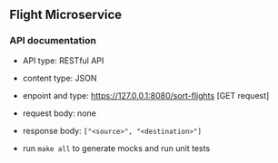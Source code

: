 ## Flight Microservice

### API documentation
* API type: RESTful API
* content type: JSON
* enpoint and type: https://127.0.0.1:8080/sort-flights [GET request]
* request body: none
* response body: `["<source>", "<destination>"] `



* run `make all` to generate mocks and run unit tests
